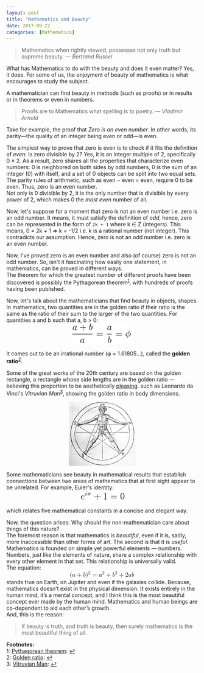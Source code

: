 ```yaml
---
layout: post
title: "Mathematics and Beauty"
date: 2017-09-22
categories: [Mathematics]
---
```


> Mathematics when rightly viewed, possesses not only truth but supreme beauty.
> &mdash; <cite>Bertrand Russel</cite>

What has Mathematics to do with the beauty and does it even matter?
Yes, it does. For some of us, the enjoyment of beauty of mathematics is what encourages to study the subject.

A mathematician can find beauty in methods (such as proofs) or in results or in theorems or even in numbers.

> Proofs are to Mathematics what spelling is to poetry.
> &mdash; <cite>Vladimir Arnold</cite>

Take for example, the proof that *Zero is an even number*. In other words, its parity—the quality of an integer being even or odd—is even.

The simplest way to prove that zero is even is to check if it fits the definition of *even*: Is zero divisible by 2? Yes, it is an integer multiple of 2, specifically 0 × 2. As a result, zero shares all the properties that characterize even numbers: 0 is neighbored on both sides by odd numbers, 0 is the sum of an integer (0) with itself, and a set of 0 objects can be split into two equal sets.
The parity rules of arithmetic, such as even − even = even, require 0 to be even.
Thus, zero is an even number.  
Not only is 0 divisible by 2, it is the only number that is divisible by every power of 2, which makes 0 the *most even* number of all.

Now, let's suppose for a moment that zero is not an even number i.e. zero is an odd number. It means, it must satisfy the definition of *odd*, hence, zero can be represented in the form of `2k + 1` where k &isin; Z (integers). This means, 0 = 2k + 1 &rArr; k = -1/2 i.e. k is a rational number (not integer). This contradicts our assumption. Hence, zero is not an odd number i.e. zero is an even number.

Now, I've proved zero is an even number and also (of course) zero is not an odd number. So, isn't it fascinating how easily one statement, in mathematics, can be proved in different ways.  
The theorem for which the greatest number of different proofs have been discovered is possibly the Pythagorean theorem<sup id="a1">[1](#myfootnote1)</sup>, with hundreds of proofs having been published.

Now, let's talk about the mathematicians that find beauty in objects, shapes.
In mathematics, two quantities are in the golden ratio if their ratio is the same as the ratio of their sum to the larger of the two quantities.
For quantities a and b such that a, b > 0:
<img src="/img/eqnphi.png" style="display: block; margin: auto; width: auto; max-width: 100%;">  
It comes out to be an irrational number (&phi; = 1.61805...), called the **golden ratio**<sup id="a2">[2](#myfootnote2)</sup>.

Some of the great works of the 20th century are based on the golden rectangle, a rectangle whose side lengths are in the golden ratio -- believing this proportion to be aesthetically <abbr title="While it is interesting mathematically, I wouldn't take it too seriously...">pleasing</abbr>.
such as Leonardo da Vinci's *Vitruvian Man*<sup id="a3">[3](#myfootnote3)</sup>, showing the golden ratio in body dimensions.

<img src="/img/pentagram_and_human_body.jpg" style="display: block; margin: auto; width: auto; max-width: 35%;">  

Some mathematicians see beauty in mathematical results that establish connections between two areas of mathematics that at first sight appear to be unrelated. For example, Euler's identity:
<img src="/img/eqneuler.png" style="display: block; margin: auto; width: auto; max-width: 100%;">  
which relates five mathematical constants in a concise and elegant way.

Now, the question arises: Why should the non-mathematician care about things of this nature?  
The foremost reason is that mathematics is *beautiful*, even if it is, sadly, more inaccessible than other forms of art. The second is that it is *useful*. Mathematics is founded on simple yet powerful elements — numbers. Numbers, just like the elements of nature, share a complex relationship with every other element in that set. This relationship is universally valid.  
The equation:
<img src="/img/eqnsq.png" style="display: block; margin: auto; width: auto; max-width: 35%;"> stands true on Earth, on Jupiter and even if the galaxies collide. Because, mathematics doesn’t exist in the physical dimension. It exists entirely in the human mind, it’s a mental concept, and I think this is the most beautiful concept ever made by the human mind. Mathematics and human beings are co-dependent to aid each other’s growth.  
And, this is the reason:
> If beauty is truth, and truth is beauty, then surely mathematics is the most beautiful thing of all.


**Footnotes:**  
<a name="myfootnote1"></a>1: [Pythagorean theorem](https://en.wikipedia.org/wiki/Pythagorean_theorem#Pythagorean_proof): [↩](#a1)  
<a name="myfootnote2"></a>2: [Golden ratio](https://en.wikipedia.org/wiki/Golden_ratio): [↩](#a2)  
<a name="myfootnote3"></a>3: [Vitruvian Man](https://en.wikipedia.org/wiki/Vitruvian_Man): [↩](#a3)  
